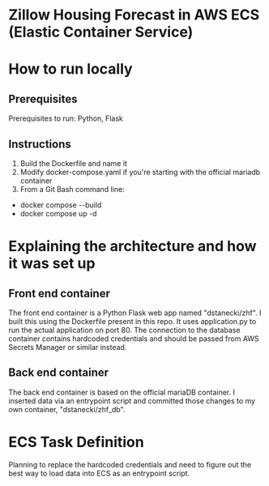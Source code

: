 # Zillow Housing Forecast in AWS ECS (Elastic Container Service)

# How to run locally

## Prerequisites
Prerequisites to run: Python, Flask

## Instructions
1. Build the Dockerfile and name it
2. Modify docker-compose.yaml if you're starting with the official mariadb container
3. From a Git Bash command line:
* docker compose --build
* docker compose up -d

# Explaining the architecture and how it was set up

## Front end container 
The front end container is a Python Flask web app named "dstanecki/zhf". I built this using the Dockerfile present in this repo. It uses application.py to run the actual application on port 80. The connection to the database container contains hardcoded credentials and should be passed from AWS Secrets Manager or similar instead. 

## Back end container
The back end container is based on the official mariaDB container. I inserted data via an entrypoint script and committed those changes to my own container, "dstanecki/zhf_db". 

# ECS Task Definition 
Planning to replace the hardcoded credentials and need to figure out the best way to load data into ECS as an entrypoint script. 